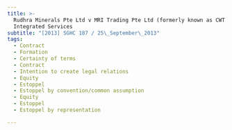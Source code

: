 ```yaml
---
title: >-
  Rudhra Minerals Pte Ltd v MRI Trading Pte Ltd (formerly known as CWT
  Integrated Services
subtitle: "[2013] SGHC 187 / 25\_September\_2013"
tags:
  - Contract
  - Formation
  - Certainty of terms
  - Contract
  - Intention to create legal relations
  - Equity
  - Estoppel
  - Estoppel by convention/common assumption
  - Equity
  - Estoppel
  - Estoppel by representation

---
```


